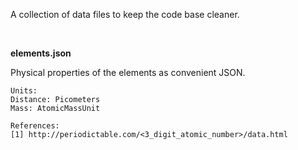 A collection of data files to keep the code base cleaner.

<br>

<b>elements.json</b> 

Physical properties of the elements as convenient JSON.

    Units:
    Distance: Picometers
    Mass: AtomicMassUnit

    References:
    [1] http://periodictable.com/<3_digit_atomic_number>/data.html